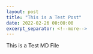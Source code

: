 ```yaml
---
layout: post
title: "This is a Test Post"
date: 2022-02-26 00:00:00
excerpt_separator: <!--more-->
---
```


This is a Test MD File
